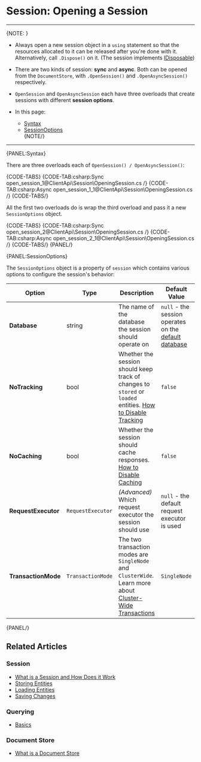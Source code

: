 # Session: Opening a Session

---

{NOTE: }

* Always open a new session object in a `using` statement so that the resources allocated to it can be released after you're done with it. Alternatively, call `.Dispose()` on it. (The session implements [IDisposable](https://docs.microsoft.com/en-us/dotnet/api/system.idisposable?view=netframework-4.7.2))  

* There are two kinds of session: **sync** and **async**. Both can be opened from the `DocumentStore`, with `.OpenSession()` and `.OpenAsyncSession()` respectively.  

* `OpenSession` and `OpenAsyncSession` each have three overloads that create sessions with different **session options**.

* In this page:  
  * [Syntax](../../client-api/session/opening-a-session#syntax)  
  * [SessionOptions](../../client-api/session/opening-a-session#sessionoptions)  
{NOTE/}

---

{PANEL:Syntax}

There are three overloads each of `OpenSession() / OpenAsyncSession()`:

{CODE-TABS}
{CODE-TAB:csharp:Sync open_session_1@ClientApi\Session\OpeningSession.cs /}
{CODE-TAB:csharp:Async open_session_1_1@ClientApi\Session\OpeningSession.cs /}
{CODE-TABS/}
<br/>

All the first two overloads do is wrap the third overload and pass it a new `SessionOptions` object.

{CODE-TABS}
{CODE-TAB:csharp:Sync open_session_2@ClientApi\Session\OpeningSession.cs /}
{CODE-TAB:csharp:Async open_session_2_1@ClientApi\Session\OpeningSession.cs /}
{CODE-TABS/}
{PANEL/}

{PANEL:SessionOptions}

The `SessionOptions` object is a property of `session` which contains various options to configure the session's behavior:  

| Option | Type | Description | Default Value |
| --- | --- | --- | --- |
| **Database** | string | The name of the database the session should operate on | `null` - the session operates on the [default database](../../client-api/setting-up-default-database) |
| **NoTracking** | bool | Whether the session should keep track of changes to `stored` or `loaded` entities. [How to Disable Tracking](../../client-api/session/configuration/how-to-disable-tracking) | `false` |
| **NoCaching** | bool | Whether the session should cache responses. [How to Disable Caching](../../client-api/session/configuration/how-to-disable-caching) | `false` |
| **RequestExecutor** | `RequestExecutor` | _(Advanced)_ Which request executor the session should use | `null` - the default request executor is used |
| **TransactionMode** | `TransactionMode` | The two transaction modes are `SingleNode` and `ClusterWide`. Learn more about [Cluster-Wide Transactions](../../server/clustering/cluster-transactions) | `SingleNode` |

{PANEL/}

## Related Articles

### Session

- [What is a Session and How Does it Work](../../client-api/session/what-is-a-session-and-how-does-it-work) 
- [Storing Entities](../../client-api/session/storing-entities)
- [Loading Entities](../../client-api/session/loading-entities)
- [Saving Changes](../../client-api/session/saving-changes)

### Querying

- [Basics](../../indexes/querying/basics)

### Document Store

- [What is a Document Store](../../client-api/what-is-a-document-store)
